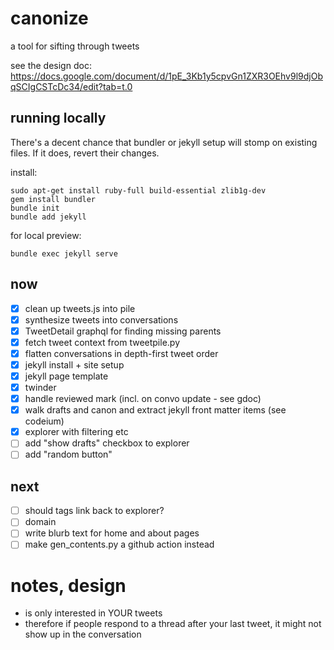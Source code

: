 # canonize
a tool for sifting through tweets

see the design doc: https://docs.google.com/document/d/1pE_3Kb1y5cpvGn1ZXR3OEhv9l9djObqSCIgCSTcDc34/edit?tab=t.0

## running locally

There's a decent chance that bundler or jekyll setup will stomp on existing files. If it does, revert their changes.

install:
```
sudo apt-get install ruby-full build-essential zlib1g-dev
gem install bundler
bundle init
bundle add jekyll
```

for local preview:
```
bundle exec jekyll serve
```

## now

- [x] clean up tweets.js into pile
- [x] synthesize tweets into conversations
- [x] TweetDetail graphql for finding missing parents
- [x] fetch tweet context from tweetpile.py
- [x] flatten conversations in depth-first tweet order
- [x] jekyll install + site setup
- [x] jekyll page template
- [x] twinder
- [x] handle reviewed mark (incl. on convo update - see gdoc)
- [x] walk drafts and canon and extract jekyll front matter items (see codeium)
- [x] explorer with filtering etc
- [ ] add "show drafts" checkbox to explorer
- [ ] add "random button"

## next

- [ ] should tags link back to explorer?
- [ ] domain
- [ ] write blurb text for home and about pages
- [ ] make gen_contents.py a github action instead

# notes, design

- is only interested in YOUR tweets
- therefore if people respond to a thread after your last tweet, it might not show up in the conversation